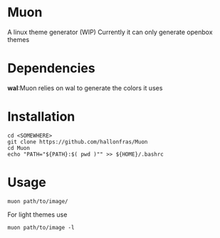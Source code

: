 # Muon
A linux theme generator (WIP)
Currently it can only generate openbox themes

# Dependencies
**wal**:Muon relies on wal to generate the colors it uses

# Installation
```
cd <SOMEWHERE>
git clone https://github.com/hallonfras/Muon
cd Muon
echo "PATH="${PATH}:$( pwd )"" >> ${HOME}/.bashrc
```
# Usage
```
muon path/to/image/
```
For light themes use
```
muon path/to/image -l
```
